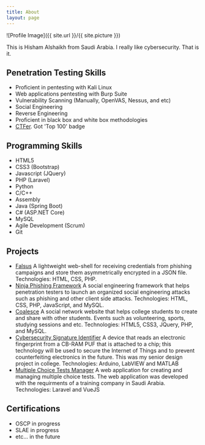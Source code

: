 ```yaml
---
title: About
layout: page
---
```

![Profile Image]({{ site.url }}/{{ site.picture }})

<p>This is Hisham Alshaikh from Saudi Arabia. I really like cybersecurity. That is it. </p>


<h2>Penetration Testing Skills</h2>
<ul class="skill-list">
	<li>Proficient in pentesting with Kali Linux</li>
	<li>Web applications pentesting with Burp Suite</li>
	<li>Vulnerability Scanning (Manually, OpenVAS, Nessus, and etc)</li>
	<li>Social Engineering</li>
	<li>Reverse Engineering</li>
	<li>Proficient in black box and white box methodologies</li>
	<li><a href="https://www.hackthebox.eu/profile/3934">CTFer</a>. Got 'Top 100' badge</li>
</ul>


<h2>Programming Skills</h2>
<ul class="skill-list">
	<li>HTML5</li>
	<li>CSS3 (Bootstrap)</li>
	<li>Javascript (JQuery)</li>
	<li>PHP (Laravel)</li>
	<li>Python</li>
	<li>C/C++</li>
	<li>Assembly</li>
	<li>Java (Spring Boot)</li>
	<li>C# (ASP.NET Core)</li>
	<li>MySQL</li>
	<li>Agile Development (Scrum)</li>
	<li>Git</li>
</ul>

<h2>Projects</h2>
<ul>
	<li><a href="#">Falsus</a> A lightweight web-shell for receiving credentials from phishing campaigns and store them asymmetrically encrypted in a JSON file. Technologies: HTML, CSS, PHP.</li>
	<li><a href="http://resources.infosecinstitute.com/social-engineering-toolkits">Ninja Phishing Framework</a> A social engineering framework that helps penetration testers to launch an organized social engineering attacks such    as phishing and other client side attacks. Technologies: HTML, CSS, PHP, JavaScript, and MySQL.</li>
	<li><a href="https://www.youtube.com/watch?v=RB7jEw1YAlM">Coalesce</a> A social network website that helps college students to create and share with other students. Events such as volunteering, sports, studying sessions and etc. Technologies: HTML5, CSS3, JQuery, PHP, and MySQL.</li>
	<li><a href="https://asunow.asu.edu/20160824-countering-counterfeits-asu-professor-works-making-electronics-more-secure">Cybersecurity Signature Identifier</a> A device that reads an electronic fingerprint from a CB-RAM PUF that is attached to a chip; this technology will be used to secure the Internet of Things and to prevent counterfeiting electronics in the future. This was my senior design project in college. Technologies: Arduino, LabVIEW and MATLAB</li>
	<li><a href="https://github.com/h15h4m/Multiple-Choice-Tests-Management-MCTM">Multiple Choice Tests Manager</a> A web application for creating and managing multiple choice tests. The web application was developed with the requirments of a training company in Saudi Arabia. Technologies: Laravel and VueJS</li>
</ul>

<h2>Certifications</h2>
<ul class="skill-list">
	<li>OSCP in progress</li>
	<li>SLAE in progress</li>
	<li>etc... in the future</li>
</ul>

